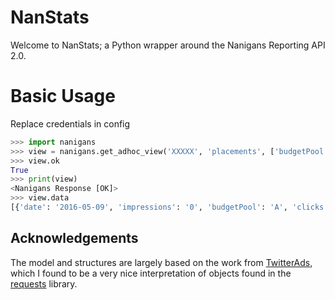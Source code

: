 # NanStats

Welcome to NanStats; a Python wrapper around the Nanigans Reporting API 2.0. 

# Basic Usage

Replace credentials in config

```python
>>> import nanigans
>>> view = nanigans.get_adhoc_view('XXXXX', 'placements', ['budgetPool'], ['impressions','clicks'], '2016-01-01', '2016-01-31')
>>> view.ok
True
>>> print(view)
<Nanigans Response [OK]>
>>> view.data
[{'date': '2016-05-09', 'impressions': '0', 'budgetPool': 'A', 'clicks': '0'},...]
```

## Acknowledgements

The model and structures are largely based on the work from [TwitterAds](https://github.com/essence-tech/twitter-ads-api), which I found to be a very nice interpretation of objects found in the [requests](http://docs.python-requests.org/en/latest/) library. 




